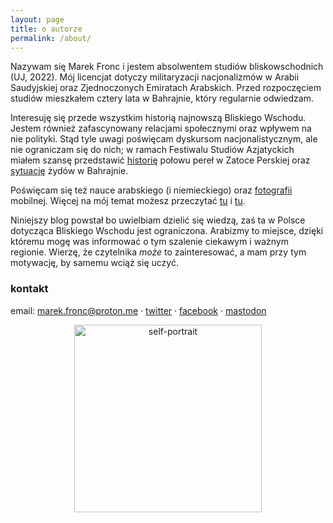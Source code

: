 ```yaml
---
layout: page
title: o autorze
permalink: /about/
---
```


Nazywam się Marek Fronc i jestem absolwentem studiów bliskowschodnich (UJ, 2022). Mój licencjat dotyczy militaryzacji nacjonalizmów w Arabii Saudyjskiej oraz Zjednoczonych Emiratach Arabskich. Przed rozpoczęciem studiów mieszkałem cztery lata w Bahrajnie, który regularnie odwiedzam.

Interesuję się przede wszystkim historią najnowszą Bliskiego Wschodu. Jestem również zafascynowany relacjami społecznymi oraz wpływem na nie polityki. Stąd tyle uwagi poświęcam dyskursom nacjonalistycznym, ale nie ograniczam się do nich; w ramach Festiwalu Studiów Azjatyckich miałem szansę przedstawić [historię](https://www.youtube.com/watch?v=ST6vbuUlQ8E) połowu pereł w Zatoce Perskiej oraz [sytuację](https://abumarkey.github.io/arabizmy/zydzi-bahrajn-zatoka-perska) żydów w Bahrajnie. 

Poświęcam się też nauce arabskiego (i niemieckiego) oraz [fotografii](https://instagram.com/abumarkey) mobilnej. Więcej na mój temat możesz przeczytać [tu](https://abumarkey.github.io/) i [tu](https://abumarkey.github.io/arabizmy/poczatek/). 

Niniejszy blog powstał bo uwielbiam dzielić się wiedzą, zaś ta w Polsce dotycząca Bliskiego Wschodu jest ograniczona. Arabizmy to miejsce, dzięki któremu mogę was informować o tym szalenie ciekawym i ważnym regionie. Wierzę, że czytelnika _może_ to zainteresować, a mam przy tym motywację, by samemu wciąż się uczyć. 

### kontakt

email: marek.fronc@proton.me · [twitter](https://twitter.com/arabizmy) · [facebook](https://www.facebook.com/arabizmy) · <a rel="me" href="https://101010.pl/@marc">mastodon</a>

<center><img src="https://i.postimg.cc/0N2VRbhh/D146074-E-0-C75-434-C-8-B13-F627-C0382682.png" alt="self-portrait" width="300" /></center>
